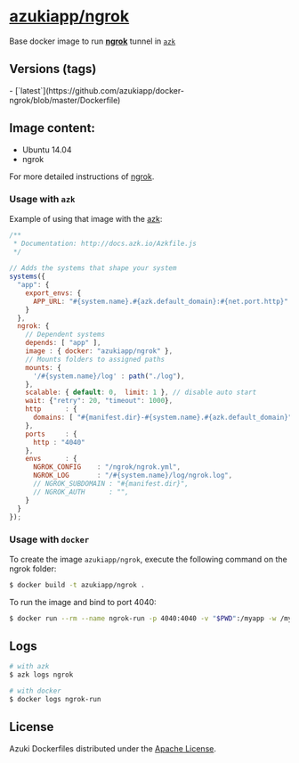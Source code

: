 [azukiapp/ngrok](http://images.azk.io/#/ngrok)
==================

Base docker image to run [**ngrok**](https://ngrok.com/) tunnel in [`azk`](http://azk.io)

Versions (tags)
---

<versions>
- [`latest`](https://github.com/azukiapp/docker-ngrok/blob/master/Dockerfile)
</versions>

Image content:
---

- Ubuntu 14.04
- ngrok

For more detailed instructions of [ngrok](https://ngrok.com).  


### Usage with `azk`

Example of using that image with the [azk](http://azk.io):

```js
/**
 * Documentation: http://docs.azk.io/Azkfile.js
 */
 
// Adds the systems that shape your system
systems({
  "app": {
    export_envs: {
      APP_URL: "#{system.name}.#{azk.default_domain}:#{net.port.http}"
    }
  },
  ngrok: {
    // Dependent systems
    depends: [ "app" ],
    image : { docker: "azukiapp/ngrok" },
    // Mounts folders to assigned paths
    mounts: {
      '/#{system.name}/log' : path("./log"),
    },
    scalable: { default: 0,  limit: 1 }, // disable auto start
    wait: {"retry": 20, "timeout": 1000},
    http      : {
      domains: [ "#{manifest.dir}-#{system.name}.#{azk.default_domain}" ],
    },
    ports     : {
      http : "4040"
    },
    envs      : {
      NGROK_CONFIG    : "/ngrok/ngrok.yml",
      NGROK_LOG       : "/#{system.name}/log/ngrok.log",
      // NGROK_SUBDOMAIN : "#{manifest.dir}",
      // NGROK_AUTH      : "",
    }
  }
});
```


### Usage with `docker`

To create the image `azukiapp/ngrok`, execute the following command on the ngrok folder:

```sh
$ docker build -t azukiapp/ngrok .
```

To run the image and bind to port 4040:

```sh
$ docker run --rm --name ngrok-run -p 4040:4040 -v "$PWD":/myapp -w /myapp -e "APP_URL=app.dev.azk.io:80" azukiapp/ngrok
```

Logs
---

```sh
# with azk
$ azk logs ngrok

# with docker
$ docker logs ngrok-run
```

## License

Azuki Dockerfiles distributed under the [Apache License](https://github.com/azukiapp/dockerfiles/blob/master/LICENSE).
